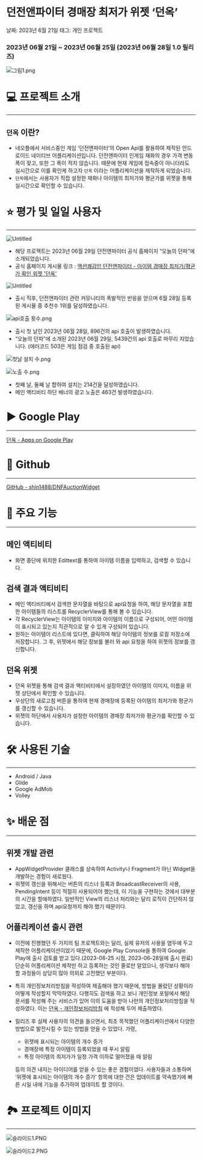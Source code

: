 # 던전앤파이터 경매장 최저가 위젯 ‘던옥’

날짜: 2023년 6월 21일
태그: 개인 프로젝트

### 2023년 06월 21일 ~ 2023년 06월 25일 (2023년 06월 28일 1.0 릴리즈)

![그림1.png](./readme/.png)

# 💻 프로젝트 소개

---

## `던옥` 이란?

- 네오플에서 서비스중인 게임 ‘던전앤파이터’의 Open Api를 활용하여 제작된 안드로이드 네이티브 어플리케이션입니다. 던전앤파이터 인게임 재화의 경우 가격 변동폭이 잦고, 또한 그 폭이 적지 않습니다. 때문에 현재 게임에 접속중이 아니더라도 실시간으로 이를 확인케 하고자 `던옥` 이라는 어플리케이션을 제작하게 되었습니다.
- `던옥`에서는 사용자가 직접 설정한 재화나 아이템의 최저가와 평균가를 위젯을 통해 실시간으로 확인할 수 있습니다.

# ⭐ 평가 및 일일 사용자

---

![Untitled](./readme/Untitled.png)

- 해당 프로젝트는 2023년 06월 29일 던전앤파이터 공식 홈페이지 “오늘의 던파”에 소개되었습니다.
- 공식 홈페이지 게시물 링크 : [액션쾌감!!! 던전앤파이터 - 아이템 경매장 최저가/평균가 확인 위젯 '던옥'](https://df.nexon.com/df/community/dnfboard?title_type=3&view_type=all&mode=view&no=2818761&job=99&grow_type=0)

![Untitled](./readme/Untitled%201.png)

- 출시 직후, 던전앤파이터 관련 커뮤니티의 폭발적인 반응을 얻으며 6월 28일 등록된 게시물 중 추천수 1위를 달성하였습니다.

![api호출 횟수.png](./readme/api_count.png)

- 출시 첫 날인 2023년 06월 28일, 896건의 api 호출이 발생하였습니다.
- “오늘의 던파”에 소개된 2023년 06월 29일, 5439건의 api 호출로 마무리 지었습니다. (에러코드 503은 게임 점검 중 호출된 api)

![첫날 설치 수.png](./readme/install_count.png)

![노출 수.png](./readme/ad_view.png)

- 첫째 날, 둘째 날 합하여 설치는 214건을 달성하였습니다.
- 메인 액티비티 하단 배너의 광고 노출은 463건 발생하였습니다.

# ▶️ Google Play

---

[던옥 - Apps on Google Play](https://play.google.com/store/apps/details?id=com.shin.dnfauctionwidget)

# 🐙 Github

---

[GitHub - shin1488/DNFAuctionWidget](https://github.com/shin1488/DNFAuctionWidget)

# 📝 주요 기능

---

## 메인 액티비티

- 화면 중단에 위치한 Edittext를 통하여 아이템 이름을 입력하고, 검색할 수 있습니다.

## 검색 결과 액티비티

- 메인 액티비티에서 검색한 문자열을 바탕으로 api요청을 하여, 해당 문자열을 포함한 아이템들의 리스트를 RecyclerView를 통해 볼 수 있습니다.
- 각 RecyclerView는 아이템의 이미지와 아이템의 이름으로 구성되어, 어떤 아이템이 표시되고 있는지 직관적으로 알 수 있게 구성되어 있습니다.
- 원하는 아이템이 리스트에 있다면, 클릭하여 해당 아이템의 정보를 로컬 저장소에 저장합니다. 그 후, 위젯에서 해당 정보를 불러 와 api 요청을 하여 위젯의 정보를 갱신합니다.

## 던옥 위젯

- 던옥 위젯을 통해 검색 결과 액티비티에서 설정하였던 아이템의 이미지, 이름을 위젯 상단에서 확인할 수 있습니다.
- 우상단의 새로고침 버튼을 통하여 현재 경매장에 등록된 아이템의 최저가와 평균가를 갱신할 수 있습니다.
- 위젯의 하단에서 사용자가 설정한 아이템의 경매장 최저가와 평균가를 확인할 수 있습니다.

# 🛠 사용된 기술

---

- Android / Java
- Glide
- Google AdMob
- Volley

# ✨ 배운 점

---

## 위젯 개발 관련

- AppWidgetProvider 클래스를 상속하여 Activity나 Fragment가 아닌 Widget을 개발하는 경험이 새로웠다.
- 위젯의 갱신을 위해서는 버튼의 리스너 등록과 BroadcastReceiver의 사용, PendingIntent 등이 적절히 사용되어야 했는데, 이 기능을 구현하는 것에서 대부분의 시간을 할애하였다. 일반적인 View의 리스너 처리와는 달리 로직이 간단하지 않았고, 갱신을 하며 api요청까지 해야 했기 때문이다.

## 어플리케이션 출시 관련

- 이전에 진행했던 두 가지의 팀 프로젝트와는 달리, 실제 유저의 사용을 염두에 두고 제작한 어플리케이션이었기 때문에, Google Play Console을 통하여 Google Play에 출시 검토를 받고 있다.(2023-06-25 시점, 2023-06-28일에 출시 완료) 단순히 어플리케이션 제작만 하고 등록하는 것인 줄로만 알았으나, 생각보다 해야 할 과정들이 상당히 많아 의외로 고전했던 부분이다.
- 특히 개인정보처리방침을 작성하여 제출해야 했기 때문에, 방법을 몰랐던 상황이라 어떻게 작성할지 막막하였다. 다행히도 검색을 하고 보니 개인정보 포털에서 해당 문서를 작성해 주는 서비스가 있어 이의 도움을 받아 나만의 개인정보처리방침을 작성하였다. 이는 [던옥 - 개인정보처리방침](https://www.notion.so/4fdb3dc1bf5d4a67b49b1161f00ed474?pvs=21) 에 작성해 두어 제출하였다.
- 릴리즈 후 실제 사용자의 의견을 들으면서, 최초 목적했던 어플리케이션에서 다양한 방법으로 발전시킬 수 있는 방법을 얻을 수 있었다. 가령,
    - 위젯에 표시되는 아이템의 개수 증가
    - 경매장에 특정 아이템이 등록되었을 때 푸시 알림
    - 특정 아이템의 최저가가 일정 가격 이하로 떨어졌을 때 알림
    
    등의 의견 내지는 아이디어를 얻을 수 있는 좋은 경험이었다. 사용자들과 소통하며 ‘위젯에 표시되는 아이템의 개수 증가’ 항목에 대한 건은 업데이트를 약속했기에 빠른 시일 내에 기능을 추가하여 업데이트 할 것이다.
    

# 🏞️ 프로젝트 이미지

---

![슬라이드1.PNG](./readme/preview1.PNG)

![슬라이드2.PNG](./readme/preview2.PNG)
